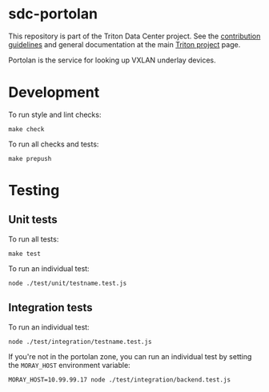 <!--
    This Source Code Form is subject to the terms of the Mozilla Public
    License, v. 2.0. If a copy of the MPL was not distributed with this
    file, You can obtain one at http://mozilla.org/MPL/2.0/.
-->

<!--
    Copyright 2019 Joyent, Inc.
-->

# sdc-portolan

This repository is part of the Triton Data Center project. See the [contribution
guidelines](https://github.com/TritonDataCenter/triton/blob/master/CONTRIBUTING.md)
and general documentation at the main
[Triton project](https://github.com/TritonDataCenter/triton) page.

Portolan is the service for looking up VXLAN underlay devices.


# Development

To run style and lint checks:

    make check

To run all checks and tests:

    make prepush


# Testing

## Unit tests

To run all tests:

    make test

To run an individual test:

    node ./test/unit/testname.test.js


## Integration tests

To run an individual test:

    node ./test/integration/testname.test.js

If you're not in the portolan zone, you can run an individual test by
setting the `MORAY_HOST` environment variable:

    MORAY_HOST=10.99.99.17 node ./test/integration/backend.test.js
